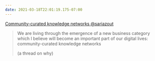 ```yaml
---
date: 2021-03-18T22:01:19.175-07:00
---
```

[Community-curated knowledge networks @sariazout](https://twitter.com/sariazout/status/1326253159447097344)

> We are living through the emergence of a new business category which I believe will become an important part of our digital lives: community-curated knowledge networks 
>
> (a thread on why) 

